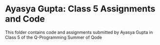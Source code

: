 # Ayasya Gupta: Class 5 Assignments and Code
This folder contains code and assignments submitted by Ayasya Gupta in Class 5 of the Q-Programming Summer of Qode
